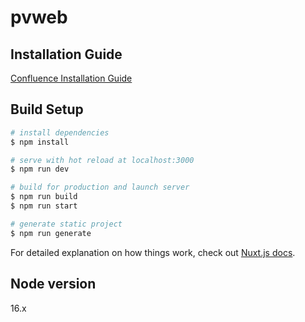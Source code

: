 # pvweb

## Installation Guide
[Confluence Installation Guide](https://confluence.diva-e.com/display/PVWEB/Installation+Guide)

## Build Setup

```bash
# install dependencies
$ npm install

# serve with hot reload at localhost:3000
$ npm run dev

# build for production and launch server
$ npm run build
$ npm run start

# generate static project
$ npm run generate
```

For detailed explanation on how things work, check out [Nuxt.js docs](https://nuxtjs.org).

## Node version
16.x
